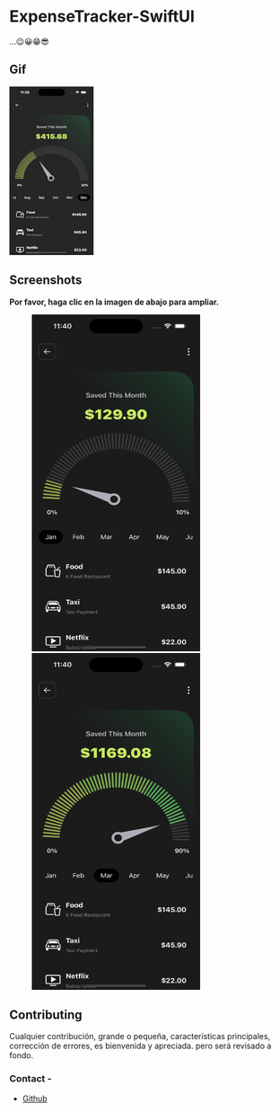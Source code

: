 # ExpenseTracker-SwiftUI
...😉😀😁😎

## Gif
<img src="https://github.com/antonyochavez/ExpenseTracker-SwiftUI/blob/main/Screenshots/Screenshot_3.gif" height="300" width="150">

## Screenshots

**Por favor, haga clic en la imagen de abajo para ampliar.**

<img src="https://github.com/antonyochavez/ExpenseTracker-SwiftUI/blob/main/Screenshots/Screenshot_1.png" height="600" width="300" hspace="40">
<img src="https://github.com/antonyochavez/ExpenseTracker-SwiftUI/blob/main/Screenshots/Screenshot_2.png" height="600" width="300" hspace="40">

## Contributing

Cualquier contribución, grande o pequeña, características principales, corrección de errores, es bienvenida y apreciada.
pero será revisado a fondo.

### Contact -
- [Github](https://github.com/antonyochavez)


